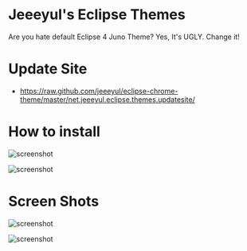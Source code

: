 # Jeeeyul's Eclipse Themes

Are you hate default Eclipse 4 Juno Theme?
Yes, It's UGLY. Change it!

# Update Site
* https://raw.github.com/jeeeyul/eclipse-chrome-theme/master/net.jeeeyul.eclipse.themes.updatesite/

# How to install
![screenshot](https://github.com/jeeeyul/eclipse-chrome-theme/raw/master/net.jeeeyul.eclipse.themes.build/web-resource/how-to-1.png)

![screenshot](https://github.com/jeeeyul/eclipse-chrome-theme/raw/master/net.jeeeyul.eclipse.themes.build/web-resource/how-to-2.png)

# Screen Shots
![screenshot](https://github.com/jeeeyul/eclipse-chrome-theme/raw/master/net.jeeeyul.eclipse.themes.build/web-resource/chrome-theme-1.png)

![screenshot](https://github.com/jeeeyul/eclipse-chrome-theme/raw/master/net.jeeeyul.eclipse.themes.build/web-resource/chrome-theme-2.png)


